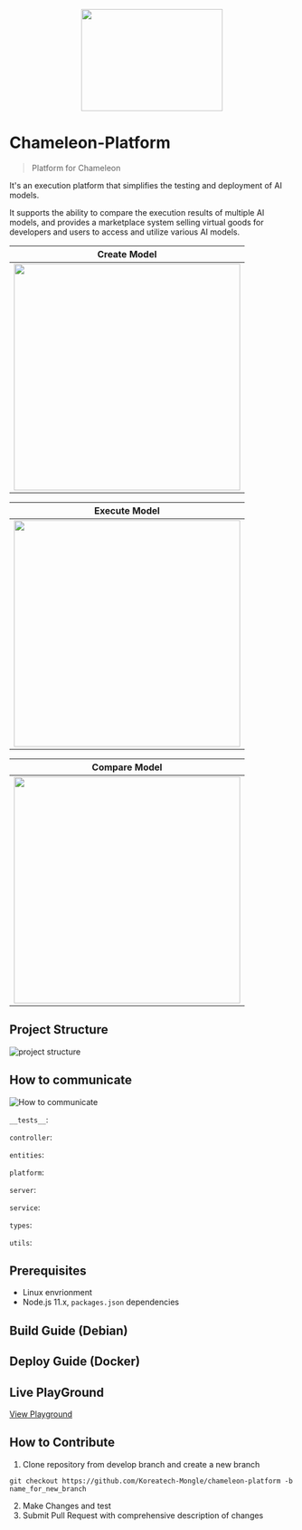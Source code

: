 <p align="center"><img src="https://github.com/Koreatech-Mongle/chameleon-platform/assets/115688628/d244b22e-b971-4400-b2dc-a3a7a90a0d75" height="180px" width="250px"></p>

# Chameleon-Platform
> Platform for Chameleon

It's an execution platform that simplifies the testing and deployment of AI models.

It supports the ability to compare the execution results of multiple AI models, and provides a marketplace system selling virtual goods for developers and users to access and utilize various AI models.

|Create Model|
|---|
|<img src="https://github.com/Koreatech-Mongle/chameleon-platform/assets/115688628/a46abb7e-053c-4297-a9f3-940e185cecd0" height="400px">|

|Execute Model|
|---|
|<img src="https://github.com/Koreatech-Mongle/chameleon-platform/assets/115688628/e20a2004-0f04-4dcb-a557-40ff1261f021" height="400px">| 

|Compare Model|
|---|
|<img src="https://github.com/Koreatech-Mongle/chameleon-platform/assets/115688628/b32fbe84-1ba2-4029-8ae3-f9fd4686196f" height="400px">|

## Project Structure

![project structure](https://github.com/Koreatech-Mongle/chameleon-platform/assets/115688628/0f17c5e3-8ce6-4131-a021-6c6817ad7bbd)

## How to communicate

![How to communicate](https://github.com/Koreatech-Mongle/chameleon-platform/assets/115688628/d4ddaa50-35d4-4bfd-9af7-ea8d62f49d38)

`__tests__`:

`controller`:

`entities`:

`platform`:

`server`:

`service`:

`types`:

`utils`:

## Prerequisites
* Linux envrionment
* Node.js 11.x, `packages.json` dependencies
## Build Guide (Debian)
## Deploy Guide (Docker)
## Live PlayGround

[View Playground](https://dev-client.chameleon.best/)

## How to Contribute
1. Clone repository from develop branch and create a new branch

``` 
git checkout https://github.com/Koreatech-Mongle/chameleon-platform -b name_for_new_branch
```

2. Make Changes and test
3. Submit Pull Request with comprehensive description of changes
